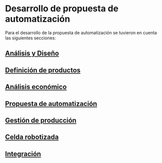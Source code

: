 
# Desarrollo de propuesta de automatización 
 
Para el desarrollo de la propuesta de automatización se tuvieron en cuenta las siguientes secciones:

## [Análisis y Diseño](./1-analisis-disenio)

## [Definición de productos](./2-definicion-de-productos)

## [Análisis económico](./3-analisis-economico)

## [Propuesta de automatización](./4-propuesta)

## [Gestión de producción](./5-gestion-produccion)

## [Celda robotizada](./6-celda-robotizada)

## [Integración](./7-integracion)

<!---
[tecnomatix](/tecnomatix_report)

$$ x = {-b \pm \sqrt{b^2-4ac} \over 2a} $$
-->
